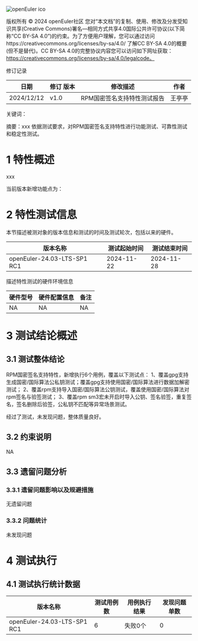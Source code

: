![openEuler ico](../../images/openEuler.png)

版权所有 © 2024  openEuler社区
您对“本文档”的复制、使用、修改及分发受知识共享(Creative Commons)署名—相同方式共享4.0国际公共许可协议(以下简称“CC BY-SA 4.0”)的约束。为了方便用户理解，您可以通过访问https://creativecommons.org/licenses/by-sa/4.0/ 了解CC BY-SA 4.0的概要 (但不是替代)。CC BY-SA 4.0的完整协议内容您可以访问如下网址获取：https://creativecommons.org/licenses/by-sa/4.0/legalcode。

修订记录

| 日期      | 修订   版本 | 修改描述                | 作者   |
| --------- | ----------- | ----------------------- | ------ |
| 2024/12/12 | v1.0        | RPM国密签名支持特性测试报告 | 王亭亭 |

关键词： 

摘要：xxx
依据测试要求，对RPM国密签名支持特性进行功能测试、可靠性测试和稳定性测试。

# 1     特性概述
xxx

当前版本新增功能点为：

# 2     特性测试信息

本节描述被测对象的版本信息和测试的时间及测试轮次，包括以来的硬件。

| 版本名称                    | 测试起始时间 | 测试结束时间 |
| --------------------------- | ------------ | ------------ |
| openEuler-24.03-LTS-SP1 RC1 | 2024-11-22   | 2024-11-28   |

描述特性测试的硬件环境信息

| 硬件型号                  | 硬件配置信息                              | 备注                   |
| ------------------------ | ----------------------------------------- | ---------------------- |
| NA | NA |    NA     |

# 3     测试结论概述

## 3.1   测试整体结论

RPM国密签名支持特性，新增执行6个用例，覆盖以下测试点：
1、覆盖gpg支持生成国密/国际算法公私钥测试；覆盖gpg支持使用国密/国际算法进行数据加解密测试；
2、覆盖rpm支持导入国密/国际算法公钥测试，覆盖使用国密/国际算法对rpm签名与验签测试；
3、覆盖rpm sm3宏未开启时导入公钥、签名验签，重复签名，签名删除后验签，公私钥不匹配等异常场景测试。

经过了测试，未发现问题，整体质量良好。

## 3.2   约束说明

NA

## 3.3   遗留问题分析

### 3.3.1 遗留问题影响以及规避措施

无遗留问题

### 3.3.2 问题统计

未发现问题

# 4     测试执行

## 4.1   测试执行统计数据


| 版本名称                    | 测试用例数 | 用例执行结果       | 发现问题单数 |
| --------------------------- | ---------- | ------------------ | ------------ |
| openEuler-24.03-LTS-SP1 RC1 |   6       | 失败0个 | 0            |


